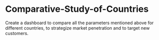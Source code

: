 # Comparative-Study-of-Countries
Create a dashboard to compare all the parameters mentioned above for different countries, to strategize market penetration and to target new customers.

